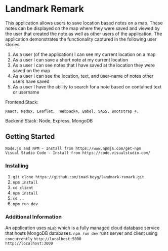# Landmark Remark

This application allows users to save location based notes on a map. These notes can be
displayed on the map where they were saved and viewed by the user that created the
note as well as other users of the application. The application demonstrates the
functionality captured in the following user stories:

1.  As a user (of the application) I can see my current location on a map
2.  As a user I can save a short note at my current location
3.  As a user I can see notes that I have saved at the location they were saved on the map
4.  As a user I can see the location, text, and user-name of notes other users have saved
5.  As a user I have the ability to search for a note based on contained text or username

Frontend Stack:

```
React, Redux, Leaflet,  Webpack4, Babel, SASS, Bootstrap 4,
```

Backend Stack:
Node, Express, MongoDB

## Getting Started

```
Node.js and NPM - Install from https://www.npmjs.com/get-npm
Visual Studio Code - Install from https://code.visualstudio.com/
```

### Installing

1. `git clone https://github.com/imad-beyg/landmark-remark.git`
2. `npm install`
3. `cd client`
4. `npm install`
5. `cd ..`
6. `npm run dev`

### Additional Information


An application uses `mLab` which is a fully managed cloud database service that hosts MongoDB databases.
`npm run dev` runs server and client using `concurrently`
`http://localhost:5000`  
`http://localhost:3000`

